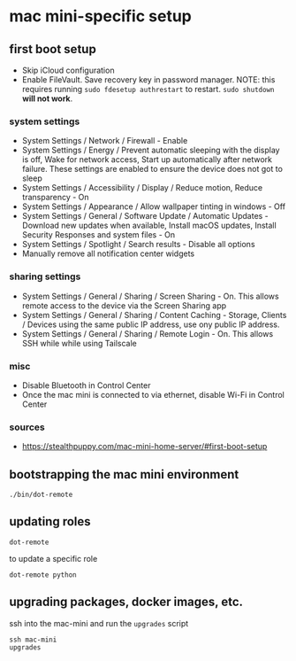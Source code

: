 # mac mini-specific setup

## first boot setup

- Skip iCloud configuration
- Enable FileVault. Save recovery key in password manager.
  NOTE: this requires running `sudo fdesetup authrestart` to restart.
  `sudo shutdown` **will not work**.

### system settings

- System Settings / Network / Firewall - Enable
- System Settings / Energy / Prevent automatic sleeping with the display is off, Wake for network access, Start up automatically after network failure. These settings are enabled to ensure the device does not got to sleep
- System Settings / Accessibility / Display / Reduce motion, Reduce transparency - On
- System Settings / Appearance / Allow wallpaper tinting in windows - Off
- System Settings / General / Software Update / Automatic Updates - Download new updates when available, Install macOS updates, Install Security Responses and system files - On
- System Settings / Spotlight / Search results - Disable all options
- Manually remove all notification center widgets

### sharing settings

- System Settings / General / Sharing / Screen Sharing - On. This allows remote access to the device via the Screen Sharing app
- System Settings / General / Sharing / Content Caching - Storage, Clients / Devices using the same public IP address, use ony public IP address.
- System Settings / General / Sharing / Remote Login - On. This allows SSH while while using Tailscale

### misc

- Disable Bluetooth in Control Center
- Once the mac mini is connected to via ethernet, disable Wi-Fi in Control Center

### sources

- https://stealthpuppy.com/mac-mini-home-server/#first-boot-setup

## bootstrapping the mac mini environment

```
./bin/dot-remote
```

## updating roles

```
dot-remote
```

to update a specific role

```
dot-remote python
```

## upgrading packages, docker images, etc.

ssh into the mac-mini and run the `upgrades` script

```
ssh mac-mini
upgrades
```
